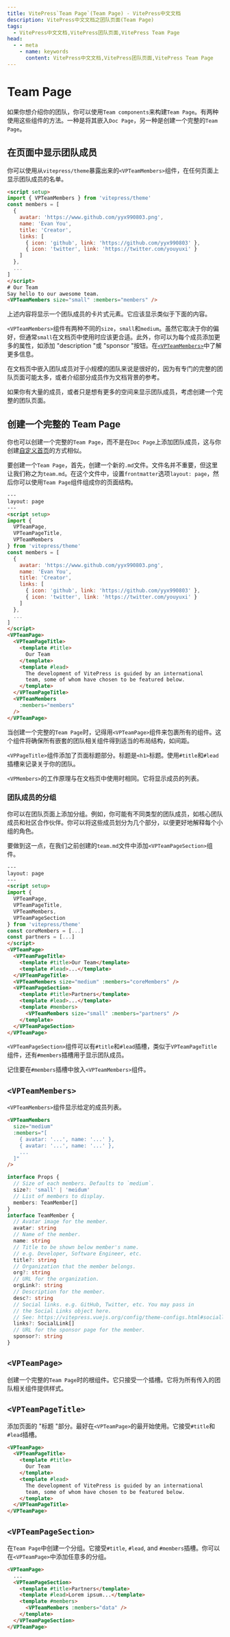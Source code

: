 ```yaml
---
title: VitePress`Team Page`(Team Page) - VitePress中文文档
description: VitePress中文文档之团队页面(Team Page)
tags: 
  - VitePress中文文档,VitePress团队页面,VitePress Team Page
head:
  - - meta
    - name: keywords
      content: VitePress中文文档,VitePress团队页面,VitePress Team Page
---
```

<script setup>
import { VPTeamMembers } from 'vitepress/theme'

const members = [
  {
    avatar: 'https://github.com/yyx990803.png',
    name: 'Evan You',
    title: 'Creator',
    links: [
      { icon: 'github', link: 'https://github.com/yyx990803' },
      { icon: 'twitter', link: 'https://twitter.com/youyuxi' }
    ]
  },
  {
    avatar: 'https://github.com/kiaking.png',
    name: 'Kia King Ishii',
    title: 'Developer',
    links: [
      { icon: 'github', link: 'https://github.com/kiaking' },
      { icon: 'twitter', link: 'https://twitter.com/KiaKing85' }
    ]
  }
]
</script>

# Team Page

如果你想介绍你的团队，你可以使用`Team components`来构建`Team Page`。有两种使用这些组件的方法。一种是将其嵌入`Doc Page`，另一种是创建一个完整的`Team Page`。

## 在页面中显示团队成员

你可以使用从`vitepress/theme`暴露出来的`<VPTeamMembers>`组件，在任何页面上显示团队成员的名单。

```html
<script setup>
import { VPTeamMembers } from 'vitepress/theme'
const members = [
  {
    avatar: 'https://www.github.com/yyx990803.png',
    name: 'Evan You',
    title: 'Creator',
    links: [
      { icon: 'github', link: 'https://github.com/yyx990803' },
      { icon: 'twitter', link: 'https://twitter.com/youyuxi' }
    ]
  },
  ...
]
</script>
# Our Team
Say hello to our awesome team.
<VPTeamMembers size="small" :members="members" />
```

上述内容将显示一个团队成员的卡片式元素。它应该显示类似于下面的内容。

<VPTeamMembers size="small" :members="members" />

`<VPTeamMembers>`组件有两种不同的`size`，`small`和`medium`。虽然它取决于你的偏好，但通常`small`在文档页中使用时应该更合适。此外，你可以为每个成员添加更多的属性，如添加 "description "或 "sponsor "按钮。在[`<VPTeamMembers>`](#VPTeamMembers)中了解更多信息。

在文档页中嵌入团队成员对于小规模的团队来说是很好的，因为有专门的完整的团队页面可能太多，或者介绍部分成员作为文档背景的参考。

如果你有大量的成员，或者只是想有更多的空间来显示团队成员，考虑创建一个完整的团队页面。

## 创建一个完整的 Team Page

你也可以创建一个完整的`Team Page`，而不是在`Doc Page`上添加团队成员，这与你创建[自定义首页](/vitepress-cn/theme-home-page)的方式相似。

要创建一个`Team Page`，首先，创建一个新的`.md`文件。文件名并不重要，但这里让我们称之为`team.md`。在这个文件中，设置`frontmatter`选项`layout: page`，然后你可以使用`Team Page`组件组成你的页面结构。

```html
---
layout: page
---
<script setup>
import {
  VPTeamPage,
  VPTeamPageTitle,
  VPTeamMembers
} from 'vitepress/theme'
const members = [
  {
    avatar: 'https://www.github.com/yyx990803.png',
    name: 'Evan You',
    title: 'Creator',
    links: [
      { icon: 'github', link: 'https://github.com/yyx990803' },
      { icon: 'twitter', link: 'https://twitter.com/youyuxi' }
    ]
  },
  ...
]
</script>
<VPTeamPage>
  <VPTeamPageTitle>
    <template #title>
      Our Team
    </template>
    <template #lead>
      The development of VitePress is guided by an international
      team, some of whom have chosen to be featured below.
    </template>
  </VPTeamPageTitle>
  <VPTeamMembers
    :members="members"
  />
</VPTeamPage>
```

当创建一个完整的`Team Page`时，记得用`<VPTeamPage>`组件来包裹所有的组件。这个组件将确保所有嵌套的团队相关组件得到适当的布局结构，如间距。

`<VPPageTitle>`组件添加了页面标题部分。标题是`<h1>`标题。使用`#title`和`#lead`插槽来记录关于你的团队。

`<VPMembers>`的工作原理与在文档页中使用时相同。它将显示成员的列表。

### 团队成员的分组

你可以在团队页面上添加分组。例如，你可能有不同类型的团队成员，如核心团队成员和社区合作伙伴。你可以将这些成员划分为几个部分，以便更好地解释每个小组的角色。

要做到这一点，在我们之前创建的`team.md`文件中添加`<VPTeamPageSection>`组件。

```html
---
layout: page
---
<script setup>
import {
  VPTeamPage,
  VPTeamPageTitle,
  VPTeamMembers,
  VPTeamPageSection
} from 'vitepress/theme'
const coreMembers = [...]
const partners = [...]
</script>
<VPTeamPage>
  <VPTeamPageTitle>
    <template #title>Our Team</template>
    <template #lead>...</template>
  </VPTeamPageTitle>
  <VPTeamMembers size="medium" :members="coreMembers" />
  <VPTeamPageSection>
    <template #title>Partners</template>
    <template #lead>...</template>
    <template #members>
      <VPTeamMembers size="small" :members="partners" />
    </template>
  </VPTeamPageSection>
</VPTeamPage>
```

`<VPTeamPageSection>`组件可以有`#title`和`#lead`插槽，类似于`VPTeamPageTitle`组件，还有`#members`插槽用于显示团队成员。

记住要在`#members`插槽中放入`<VPTeamMembers>`组件。

## `<VPTeamMembers>`

`<VPTeamMembers>`组件显示给定的成员列表。

```html
<VPTeamMembers
  size="medium"
  :members="[
    { avatar: '...', name: '...' },
    { avatar: '...', name: '...' },
    ...
  ]"
/>
```

```ts
interface Props {
  // Size of each members. Defaults to `medium`.
  size?: 'small' | 'meidum'
  // List of members to display.
  members: TeamMember[]
}
interface TeamMember {
  // Avatar image for the member.
  avatar: string
  // Name of the member.
  name: string
  // Title to be shown below member's name.
  // e.g. Developer, Software Engineer, etc.
  title?: string
  // Organization that the member belongs.
  org?: string
  // URL for the organization.
  orgLink?: string
  // Description for the member.
  desc?: string
  // Social links. e.g. GitHub, Twitter, etc. You may pass in
  // the Social Links object here.
  // See: https://vitepress.vuejs.org/config/theme-configs.html#sociallinks
  links?: SocialLink[]
  // URL for the sponsor page for the member.
  sponsor?: string
}
```

## `<VPTeamPage>`

创建一个完整的`Team Page`时的根组件。它只接受一个插槽。它将为所有传入的团队相关组件提供样式。

## `<VPTeamPageTitle>`

添加页面的 "标题 "部分。最好在`<VPTeamPage>`的最开始使用。它接受`#title`和`#lead`插槽。

```html
<VPTeamPage>
  <VPTeamPageTitle>
    <template #title>
      Our Team
    </template>
    <template #lead>
      The development of VitePress is guided by an international
      team, some of whom have chosen to be featured below.
    </template>
  </VPTeamPageTitle>
</VPTeamPage>
```

## `<VPTeamPageSection>`

在`Team Page`中创建一个分组。它接受`#title`, `#lead`, and `#members`插槽。你可以在`<VPTeamPage>`中添加任意多的分组。

```html
<VPTeamPage>
  ...
  <VPTeamPageSection>
    <template #title>Partners</template>
    <template #lead>Lorem ipsum...</template>
    <template #members>
      <VPTeamMembers :members="data" />
    </template>
  </VPTeamPageSection>
</VPTeamPage>
```